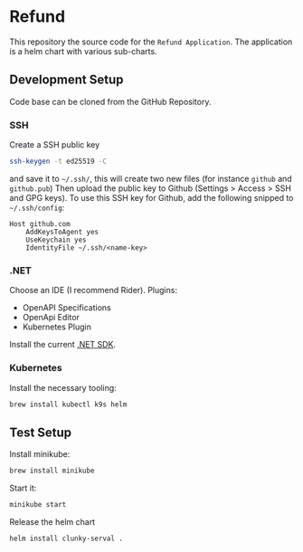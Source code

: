 # Refund

This repository the source code for the `Refund Application`.
The application is a helm chart with various sub-charts.

## Development Setup

Code base can be cloned from the GitHub Repository.

### SSH

Create a SSH public key

```bash
ssh-keygen -t ed25519 -C
```

and save it to `~/.ssh/`, this will create two new files (for instance `github` and `github.pub`)
Then upload the public key to Github (Settings > Access > SSH and GPG keys).
To use this SSH key for Github, add the following snipped to `~/.ssh/config`:

```
Host github.com
    AddKeysToAgent yes
    UseKeychain yes
    IdentityFile ~/.ssh/<name-key>
```

### .NET

Choose an IDE (I recommend Rider). Plugins:
- OpenAPI Specifications
- OpenApi Editor
- Kubernetes Plugin

Install the current [.NET SDK](https://dotnet.microsoft.com/en-us/download).

### Kubernetes

Install the necessary tooling:
```bash
brew install kubectl k9s helm
```


## Test Setup
Install minikube:
```bash
brew install minikube
```
Start it:
```bash
minikube start
```

Release the helm chart
```bash
helm install clunky-serval .
```
